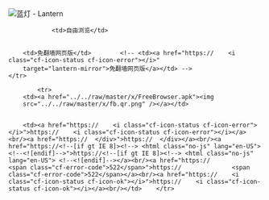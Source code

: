 

<img src="../../raw/master/x/8e0a2b81.c82003be.LanternYellow2.png" alt="蓝灯 - Lantern"/>
<table>
    <tr>
                
                <td>自由浏览</td>
        
        
        <td>免翻墙网页版</td>        <!-- <td><a href="https://    <i class="cf-icon-status cf-icon-error"></i>"
        target="lantern-mirror">免翻墙网页版</a></td> -->
    </tr>
    
            <tr>
        <td><a href="../../raw/master/x/FreeBrowser.apk"><img
        src="../../raw/master/x/fb.qr.png" /></a></td>

        
        <td><a href="https://    <i class="cf-icon-status cf-icon-error"></i>">https://    <i class="cf-icon-status cf-icon-error"></i></a><br/><a href="https://  </div>">https://  </div></a><br/><a href="https://<!--[if gt IE 8]><!--> <html class="no-js" lang="en-US"> <!--<![endif]-->">https://<!--[if gt IE 8]><!--> <html class="no-js" lang="en-US"> <!--<![endif]--></a><br/><a href="https://              <span class="cf-error-code">522</span>">https://              <span class="cf-error-code">522</span></a><br/><a href="https://    <i class="cf-icon-status cf-icon-ok"></i>">https://    <i class="cf-icon-status cf-icon-ok"></i></a><br/></td>    </tr>
</table>
